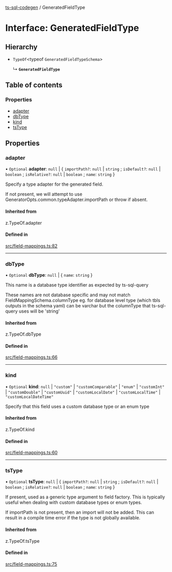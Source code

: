 [ts-sql-codegen](../README.md) / GeneratedFieldType

# Interface: GeneratedFieldType

## Hierarchy

- `TypeOf`\<typeof `GeneratedFieldTypeSchema`\>

  ↳ **`GeneratedFieldType`**

## Table of contents

### Properties

- [adapter](GeneratedFieldType.md#adapter)
- [dbType](GeneratedFieldType.md#dbtype)
- [kind](GeneratedFieldType.md#kind)
- [tsType](GeneratedFieldType.md#tstype)

## Properties

### adapter

• `Optional` **adapter**: ``null`` \| \{ `importPath?`: ``null`` \| `string` ; `isDefault?`: ``null`` \| `boolean` ; `isRelative?`: ``null`` \| `boolean` ; `name`: `string`  }

Specify a type adapter for the generated field.

If not present, we will attempt to use GeneratorOpts.common.typeAdapter.importPath or throw if absent.

#### Inherited from

z.TypeOf.adapter

#### Defined in

[src/field-mappings.ts:82](https://github.com/lorefnon/ts-sql-codegen/blob/e58eed00df9c6d2d18a73ca44cce2dac9ee007b5/src/field-mappings.ts#L82)

___

### dbType

• `Optional` **dbType**: ``null`` \| \{ `name`: `string`  }

This name is a database type identifier as expected by ts-sql-query

These names are not database specific and may not match FieldMappingSchema.columnType eg. for database level type (which tbls outputs in the schema yaml) can be varchar but the columnType that ts-sql-query uses will be 'string'

#### Inherited from

z.TypeOf.dbType

#### Defined in

[src/field-mappings.ts:66](https://github.com/lorefnon/ts-sql-codegen/blob/e58eed00df9c6d2d18a73ca44cce2dac9ee007b5/src/field-mappings.ts#L66)

___

### kind

• `Optional` **kind**: ``null`` \| ``"custom"`` \| ``"customComparable"`` \| ``"enum"`` \| ``"customInt"`` \| ``"customDouble"`` \| ``"customUuid"`` \| ``"customLocalDate"`` \| ``"customLocalTime"`` \| ``"customLocalDateTime"``

Specify that this field uses a custom database type or an enum type

#### Inherited from

z.TypeOf.kind

#### Defined in

[src/field-mappings.ts:60](https://github.com/lorefnon/ts-sql-codegen/blob/e58eed00df9c6d2d18a73ca44cce2dac9ee007b5/src/field-mappings.ts#L60)

___

### tsType

• `Optional` **tsType**: ``null`` \| \{ `importPath?`: ``null`` \| `string` ; `isDefault?`: ``null`` \| `boolean` ; `isRelative?`: ``null`` \| `boolean` ; `name`: `string`  }

If present, used as a generic type argument to field factory. This is typically useful when
dealing with custom database types or enum types.

If importPath is not present, then an import will not be added. This can result in a compile time error
if the type is not globally available.

#### Inherited from

z.TypeOf.tsType

#### Defined in

[src/field-mappings.ts:75](https://github.com/lorefnon/ts-sql-codegen/blob/e58eed00df9c6d2d18a73ca44cce2dac9ee007b5/src/field-mappings.ts#L75)
